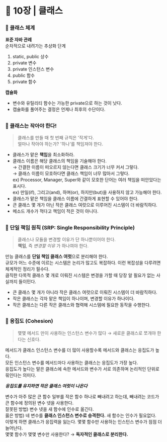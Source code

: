 # 🧷 10장 | 클래스

### 📘 클래스 체계

**표준 자바 관례**  
순차적으로 내려가는 추상화 단계  
1. static, public 상수  
2. private 변수  
3. private 인스턴스 변수  
4. public 함수  
5. private 함수

**캡슐화**  
- 변수와 유틸리티 함수는 가능한 private으로 하는 것이 낫다.
- 캡슐화를 풀어주는 결정은 언제나 최후의 수단이다.

##

### 📘 클래스는 작아야 한다!

> 클래스를 만들 때 첫 번째 규칙은 '작게'다.  
얼마나 작아야 하는가? '하나'를 책임져야 한다.

- 클래스가 맡은 **책임**을 최소화하라.
- 클래스 이름은 해당 클래스의 책임을 기술해야 한다.  
→ 간결한 이름이 떠오르지 않는다면 클래스 크기가 너무 커서 그렇다.  
→ 클래스 이름이 모호하다면 클래스 책임이 너무 많아서 그렇다.  
ex) Processor, Manager, Super와 같이 모호한 단어는 여러 책임을 떠안았다는 표시다.  
ex) 만일(if), 그리고(and), 하며(or), 하지만(but)을 사용하지 않고 가능해야 한다.  
- 클래스가 맡은 책임을 클래스 이름에 간결하게 표현할 수 있어야 한다.
- 큰 클래스 몇 개가 아닌 작은 클래스 여럿으로 이루어진 시스템이 더 바람직하다.
- 메소드 개수가 적다고 책임이 적은 것이 아니다.

##

### 📘 **단일 책임 원칙 (SRP: Single Responsibility Principle)**

> 클래스나 모듈을 변경할 이유가 단 하나뿐이어야 한다.  
**책임**, 즉 *변경할 이유* 가 하나여야 한다.

만능 클래스를 **단일 책임 클래스 여럿**으로 분리해야 한다.  
규모가 어느 수준에 이르는 시스템은 논리가 많고도 복잡하다. 이런 복잡성을 다루려면 체계적인 정리가 필수다.  
큼직한 다목적 클래스 몇 개로 이뤄진 시스템은 변경을 가할 때 당장 알 필요가 없는 사실까지 들이민다.

- 큰 클래스 몇 개가 아니라 작은 클래스 여럿으로 이뤄진 시스템이 더 바람직하다.
- 작은 클래스는 각자 맡은 책임이 하나이며, 변경할 이유가 하나이다.
- 작은 클래스는 다른 작은 클래스와 협력해 시스템에 필요한 동작을 수행한다.

##

### 📘 응집도 (Cohesion)

> 몇몇 메서드 만이 사용하는 인스턴스 변수가 많다 → 새로운 클래스로 쪼개야 한다는 신호다.

메서드가 클래스 인스턴스 변수를 더 많이 사용할수록 메서드와 클래스는 응집도가 높다.  
모든 인스턴스 변수를 메서드마다 사용하는 클래스는 응집도가 가장 높다.  
응집도가 높다는 말은 클래스에 속한 메서드와 변수가 서로 의존하며 논리적인 단위로 묶인다는 의미다.

***응집도를 유지하면 작은 클래스 여럿이 나온다***

변수가 아주 많은 큰 함수 일부를 작은 함수 하나로 빼내려고 하는데, 빼내려는 코드가 큰 함수에 정의된 변수 넷을 사용한다.  
잘못된 방법) 변수 넷을 새 함수에 인수로 옮긴다.  
옳은 방법) 네 변수를 **클래스 인스턴스 변수로 승격한다.** 새 함수는 인수가 필요없다.  
이렇게 하면 클래스가 응집력을 잃는다. 몇몇 함수만 사용하는 인스턴스 변수가 점점 더 늘어난다.  
몇몇 함수가 몇몇 변수만 사용한다? → **독자적인 클래스로 분리한다.**
